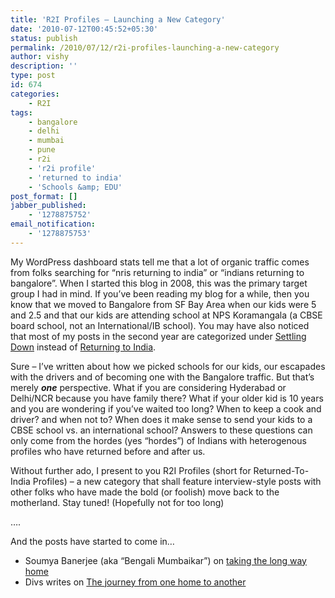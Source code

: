 ```yaml
---
title: 'R2I Profiles – Launching a New Category'
date: '2010-07-12T00:45:52+05:30'
status: publish
permalink: /2010/07/12/r2i-profiles-launching-a-new-category
author: vishy
description: ''
type: post
id: 674
categories: 
    - R2I
tags:
    - bangalore
    - delhi
    - mumbai
    - pune
    - r2i
    - 'r2i profile'
    - 'returned to india'
    - 'Schools &amp; EDU'
post_format: []
jabber_published:
    - '1278875752'
email_notification:
    - '1278875753'
---
```

My WordPress dashboard stats tell me that a lot of organic traffic comes from folks searching for “nris returning to india” or “indians returning to bangalore”. When I started this blog in 2008, this was the primary target group I had in mind. If you’ve been reading my blog for a while, then you know that we moved to Bangalore from SF Bay Area when our kids were 5 and 2.5 and that our kids are attending school at NPS Koramangala (a CBSE board school, not an International/IB school). You may have also noticed that most of my posts in the second year are categorized under [Settling Down](https://www.ulaar.com/category/settling-down/) instead of [Returning to India](https://www.ulaar.com/category/returning-to-india/).

Sure – I’ve written about how we picked schools for our kids, our escapades with the drivers and of becoming one with the Bangalore traffic. But that’s merely ***one*** perspective. What if you are considering Hyderabad or Delhi/NCR because you have family there? What if your older kid is 10 years and you are wondering if you’ve waited too long? When to keep a cook and driver? and when not to? When does it make sense to send your kids to a CBSE school vs. an international school? Answers to these questions can only come from the hordes (yes “hordes”) of Indians with heterogenous profiles who have returned before and after us.

Without further ado, I present to you R2I Profiles (short for Returned-To-India Profiles) – a new category that shall feature interview-style posts with other folks who have made the bold (or foolish) move back to the motherland. Stay tuned! (Hopefully not for too long)

….

And the posts have started to come in…

- Soumya Banerjee (aka “Bengali Mumbaikar”) on [taking the long way home](https://www.ulaar.com/2010/07/29/bengali-mumbaikar-takes-the-long-way-home/)
- Divs writes on [The journey from one home to another](https://www.ulaar.com/2010/08/04/the-journey-from-one-home-to-another-guest-post/)

